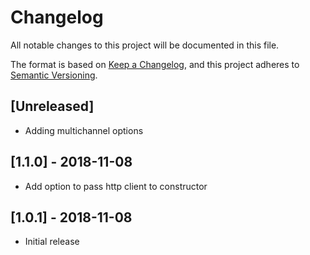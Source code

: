 # Changelog
All notable changes to this project will be documented in this file.

The format is based on [Keep a Changelog](https://keepachangelog.com/en/1.0.0/),
and this project adheres to [Semantic Versioning](https://semver.org/spec/v2.0.0.html).

## [Unreleased]
- Adding multichannel options

## [1.1.0] - 2018-11-08
- Add option to pass http client to constructor

## [1.0.1] - 2018-11-08
- Initial release